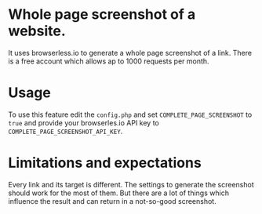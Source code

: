 # Whole page screenshot of a website.

It uses browserless.io to generate a whole page screenshot of a link.
There is a free account which allows ap to 1000 requests per month.

# Usage

To use this feature edit the `config.php` and set `COMPLETE_PAGE_SCREENSHOT` to `true`
and provide your browserles.io API key to `COMPLETE_PAGE_SCREENSHOT_API_KEY`.

# Limitations and expectations

Every link and its target is different. The settings to generate the screenshot should work for the most of
them. But there are a lot of things which influence the result and can return in a not-so-good screenshot.
